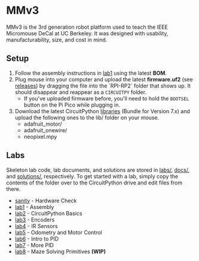 # MMv3

MMv3 is the 3rd generation robot platform used to teach the IEEE Micromouse DeCal at UC Berkeley. It was designed with usability, manufacturability, size, and cost in mind.

## Setup

1. Follow the assembly instructions in [lab1](docs/lab1.md) using the latest **BOM**.
2. Plug mouse into your computer and upload the latest **firmware.uf2** (see [releases]([https://circuitpython.org/board/raspberry_pi_pico/](https://adafruit-circuit-python.s3.amazonaws.com/bin/raspberry_pi_pico/en_US/adafruit-circuitpython-raspberry_pi_pico-en_US-8.2.0.uf2))) by dragging the file into the `RPI-RP2` folder that shows up. It should disappear and reappear as a `CIRCUITPY` folder.
    * If you've uploaded firmware before, you'll need to hold the `BOOTSEL` button on the Pi Pico while plugging in.
3. Download the latest CircuitPython [libraries](https://circuitpython.org/libraries) (Bundle for Version 7.x) and upload the following ones to the lib/ folder on your mouse.
    * adafruit_motor/
    * adafruit_onewire/
    * neopixel.mpy

## Labs

Skeleton lab code, lab documents, and solutions are stored in [labs/](labs/), [docs/](docs/), and [solutions/](solutions/), respectively. To get started with a lab, simply copy the contents of the folder over to the CircuitPython drive and edit files from there.

* [sanity](docs/sanity.md) - Hardware Check
* [lab1](docs/lab1.md) - Assembly
* [lab2](docs/lab2.md) - CircuitPython Basics
* [lab3](docs/lab3.md) - Encoders
* [lab4](docs/lab4.md) - IR Sensors
* [lab5](docs/lab5.md) - Odometry and Motor Control
* [lab6](docs/lab6.md) - Intro to PID
* [lab7](docs/lab7.md) - More PID
* [lab8](docs/lab8.md) - Maze Solving Primitives **(WIP)**
